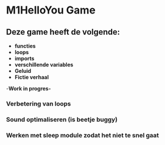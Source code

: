 # M1HelloYou Game 
## Deze game heeft de volgende:
- **functies**
- **loops**
- **imports**
- **verschillende variables**
- **Geluid**
- **Fictie verhaal**

-**Work in progres-**
### Verbetering van loops
### Sound optimaliseren (is beetje buggy)
### Werken met sleep module zodat het niet te snel gaat

